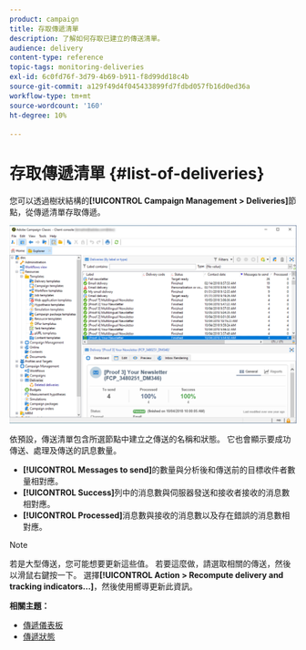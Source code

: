 ```yaml
---
product: campaign
title: 存取傳遞清單
description: 了解如何存取已建立的傳送清單。
audience: delivery
content-type: reference
topic-tags: monitoring-deliveries
exl-id: 6c0fd76f-3d79-4b69-b911-f8d99dd18c4b
source-git-commit: a129f49d4f045433899fd7fdbd057fb16d0ed36a
workflow-type: tm+mt
source-wordcount: '160'
ht-degree: 10%

---
```


# 存取傳遞清單 {#list-of-deliveries}

您可以透過樹狀結構的&#x200B;**[!UICONTROL Campaign Management > Deliveries]**&#x200B;節點，從傳遞清單存取傳遞。

![](assets/deliveries-list.png)

依預設，傳送清單包含所選節點中建立之傳送的名稱和狀態。 它也會顯示要成功傳送、處理及傳送的訊息數量。

* **[!UICONTROL Messages to send]**&#x200B;的數量與分析後和傳送前的目標收件者數量相對應。
* **[!UICONTROL Success]**&#x200B;列中的消息數與伺服器發送和接收者接收的消息數相對應。
* **[!UICONTROL Processed]**&#x200B;消息數與接收的消息數以及存在錯誤的消息數相對應。

>[!NOTE]
>
>若是大型傳送，您可能想要更新這些值。 若要這麼做，請選取相關的傳送，然後以滑鼠右鍵按一下。 選擇&#x200B;**[!UICONTROL Action > Recompute delivery and tracking indicators...]**，然後使用嚮導更新此資訊。

**相關主題：**

* [傳遞儀表板](delivery-dashboard.md)
* [傳遞狀態](delivery-statuses.md)
